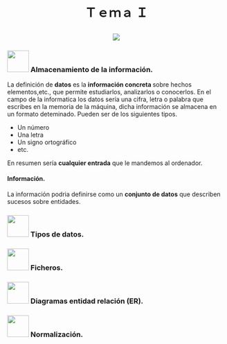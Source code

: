 <h1 align='center'>Ｔｅｍａ Ｉ</h1>

<h2 align='center'><img src="https://64.media.tumblr.com/fd89f1f02b7eb0bea51308b41f67c415/80b9c91704147b39-6b/s400x600/dfb82d523972b3c47fdabcff6404329cc3e7a56e.gifv"></h2>

<h3><img width="50" src="https://images-wixmp-ed30a86b8c4ca887773594c2.wixmp.com/f/643ef1d4-6639-475b-ae06-a3bafad57cba/ddkggh6-9e40bba2-38f0-4ed5-b001-94978d32dc54.gif?token=eyJ0eXAiOiJKV1QiLCJhbGciOiJIUzI1NiJ9.eyJzdWIiOiJ1cm46YXBwOjdlMGQxODg5ODIyNjQzNzNhNWYwZDQxNWVhMGQyNmUwIiwiaXNzIjoidXJuOmFwcDo3ZTBkMTg4OTgyMjY0MzczYTVmMGQ0MTVlYTBkMjZlMCIsIm9iaiI6W1t7InBhdGgiOiJcL2ZcLzY0M2VmMWQ0LTY2MzktNDc1Yi1hZTA2LWEzYmFmYWQ1N2NiYVwvZGRrZ2doNi05ZTQwYmJhMi0zOGYwLTRlZDUtYjAwMS05NDk3OGQzMmRjNTQuZ2lmIn1dXSwiYXVkIjpbInVybjpzZXJ2aWNlOmZpbGUuZG93bmxvYWQiXX0.EeuTyFHTSzDgq60qzZTLcUv4Gs8sHXRbtgwnkU74DNc"/> Almacenamiento de la información.</h3>
<p>
La definición de <b>datos</b> es la <b> información concreta </b> sobre hechos elementos,etc., que permite estudiarlos, analizarlos o conocerlos. En el campo de la informatica los datos sería una cifra, letra o palabra que escribes en la memoria de la máquina, dicha información se almacena en un formato deteminado. Pueden ser de los siguientes tipos.
<br>
<ul>
<li>Un número</li>
<li>Una letra</li>
<li>Un signo ortográfico</li>
<li>etc.</li>
</ul>
En resumen sería <b>cualquier entrada</b> que le mandemos al ordenador.
</p>
<h4>Información.</h4>
<p>
La información podria definirse como un <b>conjunto de datos</b> que describen sucesos sobre entidades.
</p>


<h3><img width='50' src='https://blogger.googleusercontent.com/img/b/R29vZ2xl/AVvXsEi-hMV5iKw34u_Jm2s1i-MJHcyI2Q4-Y7Xa2cFpsTUkmPjzU7D01v5bdhp-dQX7LI5GaAFayTt8VwQToD79Mn7SRg9xb4nLz8i1Q-ZGohn58tQBzv2G2CRy300r99jrGRehBOG9GTaISJk/s1600/tumblr_lmseleR7RG1qcfn0j.gif'> Tipos de datos.</h3>
<p>


</p>

<h3><img width='50' src='https://media.tenor.com/FIOSFwDbg2MAAAAi/sanrio-cinnamoroll.gif'> Ficheros.</h3>
<p>


</p>

<h3><img width='50' src='https://i.pinimg.com/originals/29/53/f0/2953f0be5b2be7f8b8fa7f51ce7d114f.gif'> Diagramas entidad relación (ER).</h3>
<p>


</p>
<h3><img width='50' src='https://64.media.tumblr.com/9472988694f8e599c436740a312469ae/b7bf0eba098c41c0-40/s500x750/6f66cefec9847f66881db0b80c99689badb90c35.gifv'> Normalización.</h3>
<p>


</p>
